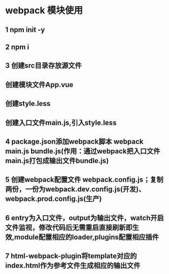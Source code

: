 # webpack 模块使用
## 1 npm init -y
## 2 npm i
## 3 创建src目录存放源文件
## 创建模块文件App.vue
## 创建style.less
## 创建入口文件main.js,引入style.less
## 4 package.json添加webpack脚本 webpack main.js bundle.js(作用：通过webpack把入口文件main.js打包成输出文件bundle.js)
## 5 创建webpack配置文件 webpack.config.js；复制两份，一份为webpack.dev.config.js(开发)、webpack.prod.config.js(生产)
## 6 entry为入口文件，output为输出文件，watch开启文件监视，修改代码后无需重启直接刷新即生效,module配置相应的loader,plugins配置相应插件
## 7 html-webpack-plugin将template对应的index.html作为参考文件生成相应的输出文件